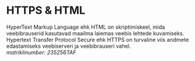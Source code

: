 <html>
  <head>
    <h1>HTTPS & HTML</h1>
  </head>
  <body>
HyperText Markup Language ehk HTML on skriptimiskeel, mida veebibrauserid kasutavad maailma laiemas veebis lehtede kuvamiseks.
Hypertext Transfer Protocol Secure ehk HTTPS on turvaline viis andmete edastamiseks veebiserveri ja veebibrauseri vahel.
  </body>
</html>


<html>
  <footer>
    <i>matriklinumber: 235256TAF</i>
  </footer>
</html>
